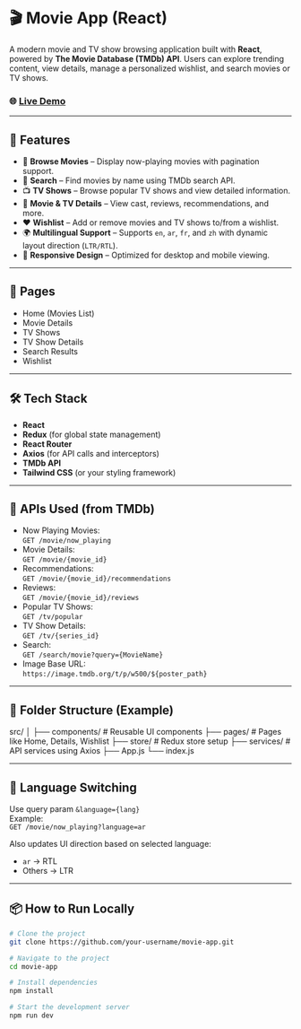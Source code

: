 # 🎬 Movie App (React)

A modern movie and TV show browsing application built with **React**, powered by **The Movie Database (TMDb) API**. Users can explore trending content, view details, manage a personalized wishlist, and search movies or TV shows.

### 🌐 [Live Demo](https://react-movie-app-trial.vercel.app/)

---

## 📌 Features

- 🧾 **Browse Movies** – Display now-playing movies with pagination support.
- 🧠 **Search** – Find movies by name using TMDb search API.
- 📺 **TV Shows** – Browse popular TV shows and view detailed information.
- 📄 **Movie & TV Details** – View cast, reviews, recommendations, and more.
- ❤️ **Wishlist** – Add or remove movies and TV shows to/from a wishlist.
- 🌍 **Multilingual Support** – Supports `en`, `ar`, `fr`, and `zh` with dynamic layout direction (`LTR/RTL`).
- 📱 **Responsive Design** – Optimized for desktop and mobile viewing.

---

## 🧩 Pages

- Home (Movies List)
- Movie Details
- TV Shows
- TV Show Details
- Search Results
- Wishlist

---

## 🛠️ Tech Stack

- **React**
- **Redux** (for global state management)
- **React Router**
- **Axios** (for API calls and interceptors)
- **TMDb API**
- **Tailwind CSS** (or your styling framework)

---

## 🔗 APIs Used (from TMDb)

- Now Playing Movies:  
  `GET /movie/now_playing`
- Movie Details:  
  `GET /movie/{movie_id}`
- Recommendations:  
  `GET /movie/{movie_id}/recommendations`
- Reviews:  
  `GET /movie/{movie_id}/reviews`
- Popular TV Shows:  
  `GET /tv/popular`
- TV Show Details:  
  `GET /tv/{series_id}`
- Search:  
  `GET /search/movie?query={MovieName}`
- Image Base URL:  
  `https://image.tmdb.org/t/p/w500/${poster_path}`

---

## 📂 Folder Structure (Example)

src/
│
├── components/ # Reusable UI components
├── pages/ # Pages like Home, Details, Wishlist
├── store/ # Redux store setup
├── services/ # API services using Axios
├── App.js
└── index.js

---

## 🔄 Language Switching

Use query param `&language={lang}`  
Example:  
`GET /movie/now_playing?language=ar`

Also updates UI direction based on selected language:
- `ar` → RTL
- Others → LTR

---

## 📦 How to Run Locally

```bash
# Clone the project
git clone https://github.com/your-username/movie-app.git

# Navigate to the project
cd movie-app

# Install dependencies
npm install

# Start the development server
npm run dev
